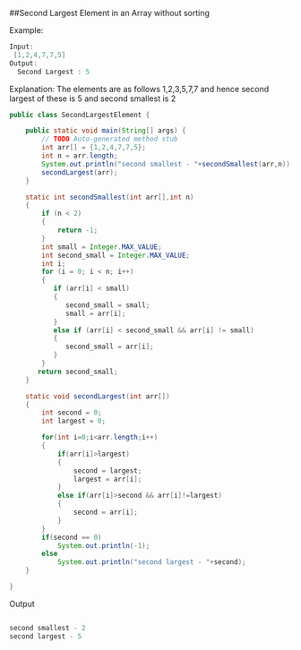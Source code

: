##Second Largest Element in an Array without sorting

Example:

```java
Input:
 [1,2,4,7,7,5]
Output:
  Second Largest : 5
```

Explanation:
The elements are as follows 1,2,3,5,7,7 and hence second largest of these is 5 and second smallest is 2

```java
public class SecondLargestElement {

	public static void main(String[] args) {
		// TODO Auto-generated method stub
		int arr[] = {1,2,4,7,7,5};
		int n = arr.length;
		System.out.println("second smallest - "+secondSmallest(arr,n));
		secondLargest(arr);
	}

	static int secondSmallest(int arr[],int n)
	{
		if (n < 2)
		{
			return -1;
		}
		int small = Integer.MAX_VALUE;
		int second_small = Integer.MAX_VALUE;
		int i;
		for (i = 0; i < n; i++)
		{
		   if (arr[i] < small)
		   {
			  second_small = small;
			  small = arr[i];
		   }
		   else if (arr[i] < second_small && arr[i] != small)
		   {
			  second_small = arr[i];
		   }
		}
	   return second_small;
	}

	static void secondLargest(int arr[])
	{
		int second = 0;
		int largest = 0;

		for(int i=0;i<arr.length;i++)
		{
			if(arr[i]>largest)
			{
				second = largest;
				largest = arr[i];
			}
			else if(arr[i]>second && arr[i]!=largest)
			{
				second = arr[i];
			}
		}
		if(second == 0)
			System.out.println(-1);
		else
			System.out.println("second largest - "+second);
	}

}

```

Output

```java

second smallest - 2
second largest - 5

```
